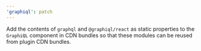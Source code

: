 ```yaml
---
'graphiql': patch
---
```


Add the contents of `graphql` and `@graphiql/react` as static properties to the `GraphiQL` component in CDN bundles so that these modules can be reused from plugin CDN bundles.
